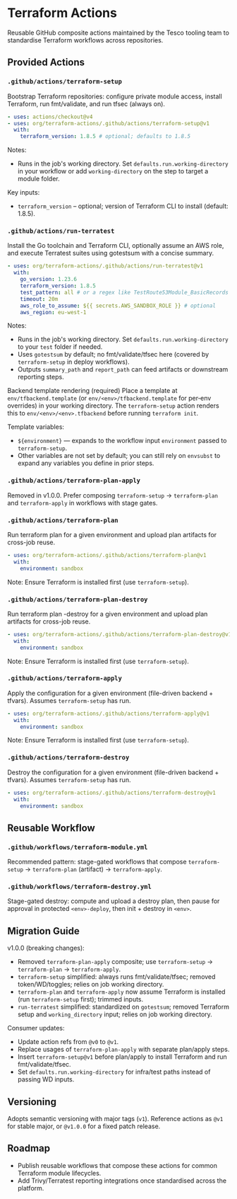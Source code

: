 # Terraform Actions

Reusable GitHub composite actions maintained by the Tesco tooling team to standardise Terraform workflows across repositories.

## Provided Actions

### `.github/actions/terraform-setup`
Bootstrap Terraform repositories: configure private module access, install Terraform, run fmt/validate, and run tfsec (always on).

```yaml
- uses: actions/checkout@v4
- uses: org/terraform-actions/.github/actions/terraform-setup@v1
  with:
    terraform_version: 1.8.5 # optional; defaults to 1.8.5
```

Notes:
- Runs in the job's working directory. Set `defaults.run.working-directory` in your workflow or add `working-directory` on the step to target a module folder.

Key inputs:
- `terraform_version` – optional; version of Terraform CLI to install (default: 1.8.5).

### `.github/actions/run-terratest`
Install the Go toolchain and Terraform CLI, optionally assume an AWS role, and execute Terratest suites using gotestsum with a concise summary.

```yaml
- uses: org/terraform-actions/.github/actions/run-terratest@v1
  with:
    go_version: 1.23.6
    terraform_version: 1.8.5
    test_pattern: all # or a regex like TestRoute53Module_BasicRecords
    timeout: 20m
    aws_role_to_assume: ${{ secrets.AWS_SANDBOX_ROLE }} # optional
    aws_region: eu-west-1
```

Notes:
- Runs in the job's working directory. Set `defaults.run.working-directory` to your `test` folder if needed.
- Uses `gotestsum` by default; no fmt/validate/tfsec here (covered by `terraform-setup` in deploy workflows).
- Outputs `summary_path` and `report_path` can feed artifacts or downstream reporting steps.

Backend template rendering (required)
Place a template at `env/tfbackend.template` (or `env/<env>/tfbackend.template` for per‑env overrides) in your working directory. The `terraform-setup` action renders this to `env/<env>/<env>.tfbackend` before running `terraform init`.

Template variables:
- `${environment}` — expands to the workflow input `environment` passed to `terraform-setup`.
- Other variables are not set by default; you can still rely on `envsubst` to expand any variables you define in prior steps.

### `.github/actions/terraform-plan-apply`
Removed in v1.0.0. Prefer composing `terraform-setup` → `terraform-plan` and `terraform-apply` in workflows with stage gates.

### `.github/actions/terraform-plan`
Run terraform plan for a given environment and upload plan artifacts for cross-job reuse.

```yaml
- uses: org/terraform-actions/.github/actions/terraform-plan@v1
  with:
    environment: sandbox
```
Note: Ensure Terraform is installed first (use `terraform-setup`).

### `.github/actions/terraform-plan-destroy`
Run terraform plan -destroy for a given environment and upload plan artifacts for cross-job reuse.

```yaml
- uses: org/terraform-actions/.github/actions/terraform-plan-destroy@v1
  with:
    environment: sandbox
```
Note: Ensure Terraform is installed first (use `terraform-setup`).

### `.github/actions/terraform-apply`
Apply the configuration for a given environment (file-driven backend + tfvars). Assumes `terraform-setup` has run.

```yaml
- uses: org/terraform-actions/.github/actions/terraform-apply@v1
  with:
    environment: sandbox
```
Note: Ensure Terraform is installed first (use `terraform-setup`).

### `.github/actions/terraform-destroy`
Destroy the configuration for a given environment (file-driven backend + tfvars). Assumes `terraform-setup` has run.

```yaml
- uses: org/terraform-actions/.github/actions/terraform-destroy@v1
  with:
    environment: sandbox
```

## Reusable Workflow

### `.github/workflows/terraform-module.yml`
Recommended pattern: stage-gated workflows that compose `terraform-setup` → `terraform-plan` (artifact) → `terraform-apply`.

### `.github/workflows/terraform-destroy.yml`
Stage-gated destroy: compute and upload a destroy plan, then pause for approval in protected `<env>-deploy`, then init + destroy in `<env>`.

## Migration Guide

v1.0.0 (breaking changes):
- Removed `terraform-plan-apply` composite; use `terraform-setup` → `terraform-plan` → `terraform-apply`.
- `terraform-setup` simplified: always runs fmt/validate/tfsec; removed token/WD/toggles; relies on job working directory.
- `terraform-plan` and `terraform-apply` now assume Terraform is installed (run `terraform-setup` first); trimmed inputs.
- `run-terratest` simplified: standardized on `gotestsum`; removed Terraform setup and `working_directory` input; relies on job working directory.

Consumer updates:
- Update action refs from `@v0` to `@v1`.
- Replace usages of `terraform-plan-apply` with separate plan/apply steps.
- Insert `terraform-setup@v1` before plan/apply to install Terraform and run fmt/validate/tfsec.
- Set `defaults.run.working-directory` for infra/test paths instead of passing WD inputs.

## Versioning

Adopts semantic versioning with major tags (`v1`). Reference actions as `@v1` for stable major, or `@v1.0.0` for a fixed patch release.

## Roadmap

- Publish reusable workflows that compose these actions for common Terraform module lifecycles.
- Add Trivy/Terratest reporting integrations once standardised across the platform.
